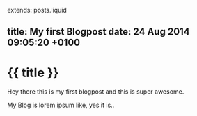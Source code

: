 extends: posts.liquid

title:   My first Blogpost
date:    24 Aug 2014 09:05:20 +0100
---
# {{ title }}

Hey there this is my first blogpost and this is super awesome.

My Blog is lorem ipsum like, yes it is..
